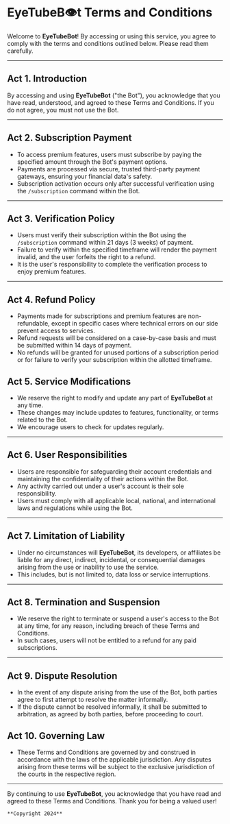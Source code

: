 # EyeTubeB👁t Terms and Conditions

Welcome to **EyeTubeBot**! By accessing or using this service, you agree to comply with the terms and conditions outlined below. Please read them carefully.

---

## Act 1. **Introduction**  

By accessing and using **EyeTubeBot** ("the Bot"), you acknowledge that you have read, understood, and agreed to these Terms and Conditions. If you do not agree, you must not use the Bot.

---

## Act 2. **Subscription Payment**  

- To access premium features, users must subscribe by paying the specified amount through the Bot's payment options.  
- Payments are processed via secure, trusted third-party payment gateways, ensuring your financial data's safety.  
- Subscription activation occurs only after successful verification using the `/subscription` command within the Bot.

---

## Act 3. **Verification Policy**  

- Users must verify their subscription within the Bot using the `/subscription` command within 21 days (3 weeks) of payment.  
- Failure to verify within the specified timeframe will render the payment invalid, and the user forfeits the right to a refund.  
- It is the user's responsibility to complete the verification process to enjoy premium features.

---

## Act 4. **Refund Policy**  

- Payments made for subscriptions and premium features are non-refundable, except in specific cases where technical errors on our side prevent access to services.  
- Refund requests will be considered on a case-by-case basis and must be submitted within 14 days of payment.  
- No refunds will be granted for unused portions of a subscription period or for failure to verify your subscription within the allotted timeframe.

## Act 5. **Service Modifications**  

- We reserve the right to modify and update any part of **EyeTubeBot** at any time.
- These changes may include updates to features, functionality, or terms related to the Bot.  
- We encourage users to check for updates regularly.

---

## Act 6. **User Responsibilities**  

- Users are responsible for safeguarding their account credentials and maintaining the confidentiality of their actions within the Bot.  
- Any activity carried out under a user's account is their sole responsibility.  
- Users must comply with all applicable local, national, and international laws and regulations while using the Bot.

---

## Act 7. **Limitation of Liability**  

- Under no circumstances will **EyeTubeBot**, its developers, or affiliates be liable for any direct, indirect, incidental, or consequential damages arising from the use or inability to use the service.  
- This includes, but is not limited to, data loss or service interruptions.

---

## Act 8. **Termination and Suspension**  

- We reserve the right to terminate or suspend a user's access to the Bot at any time, for any reason, including breach of these Terms and Conditions.  
- In such cases, users will not be entitled to a refund for any paid subscriptions.

---

## Act 9. **Dispute Resolution**  

- In the event of any dispute arising from the use of the Bot, both parties agree to first attempt to resolve the matter informally.  
- If the dispute cannot be resolved informally, it shall be submitted to arbitration, as agreed by both parties, before proceeding to court.

## Act 10. **Governing Law**  

- These Terms and Conditions are governed by and construed in accordance with the laws of the applicable jurisdiction. Any disputes arising from these terms will be subject to the exclusive jurisdiction of the courts in the respective region.

---

By continuing to use **EyeTubeBot**, you acknowledge that you have read and agreed to these Terms and Conditions. Thank you for being a valued user!

`**Copyright 2024**`
